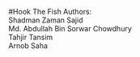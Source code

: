 #Hook The Fish
Authors:<br>
Shadman Zaman Sajid<br>
Md. Abdullah Bin Sorwar Chowdhury<br>
Tahjir Tansim<br>
Arnob Saha
